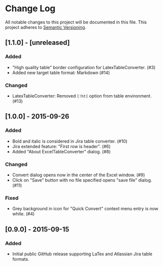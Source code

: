 # Change Log
All notable changes to this project will be documented in this file.
This project adheres to [Semantic Versioning](http://semver.org/).

## [1.1.0] - [unreleased]

### Added
- "High quality table" border configuration for LatexTableConverter. (#3)
- Added new target table format: Markdown (#14)

### Changed
- LatexTableConverter: Removed `[!ht]` option from table environment. (#13)

## [1.0.0] - 2015-09-26

### Added
- Bold and italic is considered in Jira table converter. (#10)
- Jira extended feature: "First row is header". (#6)
- Added "About ExcelTableConverter" dialog. (#8)

### Changed
- Convert dialog opens now in the center of the Excel window. (#9)
- Click on "Save" button with no file specified opens "save file" dialog. (#11)

### Fixed
- Grey background in icon for "Quick Convert" context menu entry is now white. (#4)

## [0.9.0] - 2015-09-15
### Added
- Initial public GitHub release supporting LaTex and Atlassian Jira table formats.